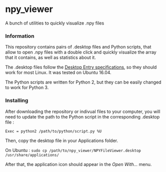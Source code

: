 # npy_viewer
A bunch of utilities to quickly visualize .npy files

### Information

This repository contains pairs of .desktop files and Python scripts,
that allow to open .npy files with a double click and quickly
visualize the array that it contains, as well as statistics about it.

The .desktop files follow the [Desktop Entry specifications](https://specifications.freedesktop.org/desktop-entry-spec/desktop-entry-spec-latest.html),
so they should work for most Linux.
It was tested on Ubuntu 16.04.

The Python scripts are written for Python 2, but they can be easily changed to work for Python 3.

### Installing

After downloading the repository or indivual files to your computer,
you will need to update the path to the Python script in the corresponding .desktop file :

`Exec = python2 /path/to/python/script.py %U`

Then, copy the desktop file in your Applications folder.

On Ubuntu : `sudo cp /path/to/npy_viewer/NPYFileViewer.desktop /usr/share/applications/`

After that, the application icon should appear in the *Open With...* menu.

